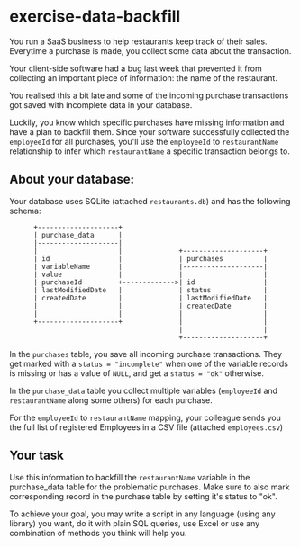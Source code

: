 # exercise-data-backfill
You run a SaaS business to help restaurants keep track of their sales. Everytime a purchase is made, you collect some data about the transaction.

Your client-side software had a bug last week that prevented it from collecting an important piece of information: the name of the restaurant.

You realised this a bit late and some of the incoming purchase transactions got saved with incomplete data in your database.

Luckily, you know which specific purchases have missing information and have a plan to backfill them. Since your software successfully collected the `employeeId` for all purchases, you'll use the `employeeId` to `restaurantName` relationship to infer which `restaurantName` a specific transaction belongs to.

## About your database:

Your database uses SQLite (attached `restaurants.db`) and has the following schema:

```
      +--------------------+
      | purchase_data      |
      |--------------------|
      |                    |              +--------------------+
      | id                 |              | purchases          |
      | variableName       |              |--------------------|
      | value              |              |                    |
      | purchaseId         +------------->| id                 |
      | lastModifiedDate   |              | status             |
      | createdDate        |              | lastModifiedDate   |
      |                    |              | createdDate        |
      |                    |              |                    |
      +--------------------+              |                    |
                                          |                    |
                                          +--------------------+
```

In the `purchases` table, you save all incoming purchase transactions. They get marked with a `status = "incomplete"` when one of the variable records is missing or has a value of `NULL`, and get a `status = "ok"` otherwise.

In the `purchase_data` table you collect multiple variables (`employeeId` and `restaurantName` along some others) for each purchase.

For the  `employeeId` to `restaurantName` mapping, your colleague sends you the full list of registered Employees in a CSV file (attached `employees.csv`)

## Your task

Use this information to backfill the `restaurantName` variable in the purchase_data table for the problematic purchases. Make sure to also mark
corresponding record in the purchase table by setting it's status to "ok".

To achieve your goal, you may write a script in any language (using any library) you want, do it with plain SQL queries, use Excel or use any combination of methods you think will help you.
